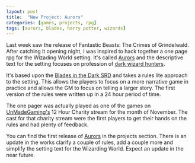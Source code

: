 ```yaml
---
layout: post
title:  "New Project: Aurors"
categories: [games, projects, rpg]
tags: [aurors, blades, harry potter, wizards]
---
```


Last week saw the release of Fantastic Beasts: The Crimes of Grindelwald. After catching it opening night, I was inspired to hack together a one page rpg for the Wizading World setting. It's called [Aurors](/projects/aurors/aurors.html) and the descriptive text for the setting focuses on profession of [dark wizard hunters](http://harrypotter.wikia.com/wiki/Auror).

It's based upon the [Blades in the Dark SRD](https://bladesinthedark.com) and takes a rules lite approach to the setting. This allows the players to focus on a more narrative game in practice and allows the GM to focus on telling a larger story. The first version of the rules were written up in a 24 hour period of time.

The one pager was actually played as one of the games on [UnMadeGaming's](https://twitch.tv/unmadegaming) 12 Hour Charity stream for the month of November. The cast for that charity stream were the first players to get their hands on the rules and had plenty of feedback.

You can find the first release of [Aurors](/projects/aurors/aurors.html) in the projects section. There is an update in the works clarify a couple of rules, add a couple more and simplify the setting text for the Wizarding World. Expect an update in the near future.
